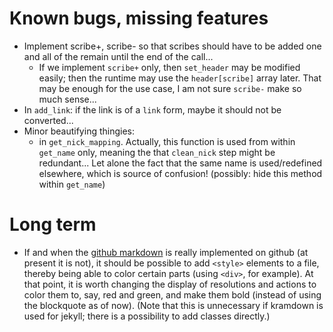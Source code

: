# Known bugs, missing features

* Implement scribe+, scribe- so that scribes should have to be added one and all of the remain until the end of the call...
  * If we implement `scribe+` only, then `set_header` may be modified easily; then the runtime may use the `header[scribe]` array later. That may be enough for the use case, I am not sure `scribe-` make so much sense...
* In `add_link`: if the link is of a `link` form, maybe it should not be converted...
* Minor beautifying thingies:
  * in `get_nick_mapping`. Actually, this function is used from within `get_name` only, meaning the that `clean_nick` step might be redundant... Let alone the fact that the same name is used/redefined elsewhere, which is source of confusion! (possibly: hide this method within `get_name`)


# Long term

* If and when the [github markdown](https://github.github.com/gfm/) is really implemented on github (at present it is not), it should be possible to add `<style>` elements to a file, thereby being able to color certain parts (using `<div>`, for example). At that point, it is worth changing the display of resolutions and actions to color them to, say, red and green, and make them bold (instead of using the blockquote as of now). (Note that this is unnecessary if kramdown is used for jekyll; there is a possibility to add classes directly.)

